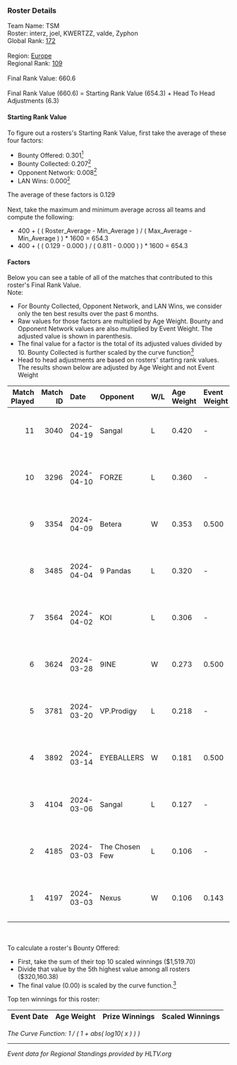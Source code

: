 ### Roster Details<br />
Team Name: TSM<br />
Roster: interz, joel, KWERTZZ, valde, Zyphon<br />
Global Rank: [172](../../standings_global_2024_08_14.md)<br />
<br />
Region: [Europe]( ../../standings_europe_2024_08_14.md)<br />
Regional Rank: [109]( ../../standings_europe_2024_08_14.md)<br />
<br />
Final Rank Value:  660.6<br />
<br />
Final Rank Value (660.6) = Starting Rank Value (654.3) + Head To Head Adjustments (6.3)<br />

#### Starting Rank Value<br />
To figure out a rosters's Starting Rank Value, first take the average of these four factors:<br />
- Bounty Offered: 0.301[<sup>1</sup>](#table2)
- Bounty Collected: 0.207[<sup>2</sup>](#table1)
- Opponent Network: 0.008[<sup>2</sup>](#table1)
- LAN Wins: 0.000[<sup>2</sup>](#table1)

The average of these factors is 0.129<br />
<br />
Next, take the maximum and minimum average across all teams and compute the following:<br />
- 400 + ( ( Roster_Average - Min_Average ) / ( Max_Average - Min_Average ) ) * 1600 = 654.3
- 400 + ( ( 0.129 - 0.000 ) / ( 0.811 - 0.000 ) ) * 1600 = 654.3


#### Factors<br />
Below you can see a table of all of the matches that contributed to this roster's Final Rank Value.<br />
Note:<br />

- For Bounty Collected, Opponent Network, and LAN Wins, we consider only the ten best results over the past 6 months.
- Raw values for those factors are multiplied by Age Weight. Bounty and Opponent Network values are also multiplied by Event Weight. The adjusted value is shown in parenthesis.
- The final value for a factor is the total of its adjusted values divided by 10. Bounty Collected is further scaled by the curve function[<sup>3</sup>](#curveFunction)
- Head to head adjustments are based on rosters' starting rank values. The results shown below are adjusted by Age Weight and not Event Weight
<span id="table1"></span><br />


| Match Played | Match ID | Date       | Opponent       | W/L | Age Weight | Event Weight | Bounty Collected | Opponent Network | LAN Wins  | H2H Adj. | Roster                               |
| -: | -: | :- | :- | :- | :- | :- | :- | :- | :- | -: | :- |
|           11 |     3040 | 2024-04-19 | Sangal         | L   | 0.420      | -            | -                | -                | -         |    -0.82 | interz, joel, KWERTZZ, valde, Zyphon |
|           10 |     3296 | 2024-04-10 | FORZE          | L   | 0.360      | -            | -                | -                | -         |    -2.57 | joel, KWERTZZ, MoDo, valde, Zyphon   |
|            9 |     3354 | 2024-04-09 | Betera         | W   | 0.353      | 0.500        | 0.005 (0.001)    | 0.030 (0.005)    | 0 (0.000) |     6.18 | joel, KWERTZZ, MoDo, valde, Zyphon   |
|            8 |     3485 | 2024-04-04 | 9 Pandas       | L   | 0.320      | -            | -                | -                | -         |    -1.33 | joel, KWERTZZ, poizon, valde, Zyphon |
|            7 |     3564 | 2024-04-02 | KOI            | L   | 0.306      | -            | -                | -                | -         |    -1.16 | joel, KWERTZZ, poizon, valde, Zyphon |
|            6 |     3624 | 2024-03-28 | 9INE           | W   | 0.273      | 0.500        | 0.000 (0.000)    | 0.060 (0.008)    | 0 (0.000) |     2.74 | joel, KWERTZZ, poizon, valde, Zyphon |
|            5 |     3781 | 2024-03-20 | VP.Prodigy     | L   | 0.218      | -            | -                | -                | -         |    -1.80 | joel, KWERTZZ, poizon, valde, Zyphon |
|            4 |     3892 | 2024-03-14 | EYEBALLERS     | W   | 0.181      | 0.500        | 0.005 (0.000)    | 0.614 (0.055)    | 0 (0.000) |     4.53 | interz, joel, MoDo, valde, Zyphon    |
|            3 |     4104 | 2024-03-06 | Sangal         | L   | 0.127      | -            | -                | -                | -         |    -0.22 | interz, JACKZ, joel, poizon, valde   |
|            2 |     4185 | 2024-03-03 | The Chosen Few | L   | 0.106      | -            | -                | -                | -         |    -1.68 | joel, KWERTZZ, poizon, valde, Zyphon |
|            1 |     4197 | 2024-03-03 | Nexus          | W   | 0.106      | 0.143        | 0.013 (0.000)    | 0.548 (0.008)    | 0 (0.000) |     2.42 | joel, KWERTZZ, poizon, valde, Zyphon |

<br />
<span id="table2"></span><br />
To calculate a roster's Bounty Offered:<br />

- First, take the sum of their top 10 scaled winnings ($1,519.70)
- Divide that value by the 5th highest value among all rosters ($320,160.38)
- The final value (0.00) is scaled by the curve function.[<sup>3</sup>](#curveFunction)

Top ten winnings for this roster:<br />

| Event Date | Age Weight | Prize Winnings | Scaled Winnings |
| :- | -: | :- | :- |


<span id="curveFunction"></span>_The Curve Function: 1 / ( 1 + abs( log10( x ) ) )_<br />

---
_Event data for Regional Standings provided by HLTV.org_<br />
